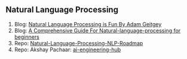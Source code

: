 ## Natural Language Processing

1. Blog: [Natural Language Processing is Fun By Adam Geitgey](https://medium.com/@ageitgey/natural-language-processing-is-fun-9a0bff37854e)
2. Blog: [A Comprehensive Guide For Natural-language-processing for beginners](https://medium.com/@saikirankalidindi/a-comprehensive-guide-for-natural-language-processing-nlp-for-beginners-39faa26ad4d9)
3. Repo: [Natural-Language-Processing-NLP-Roadmap](https://github.com/pemagrg1/Natural-Language-Processing-NLP-Roadmap)
4. Repo: Akshay Pachaar: [ai-engineering-hub](https://github.com/patchy631/ai-engineering-hub/tree/main)

